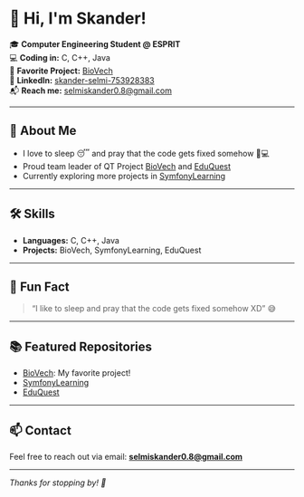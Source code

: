 # 👋 Hi, I'm Skander!

🎓 **Computer Engineering Student @ ESPRIT**  
💻 **Coding in:** C, C++, Java  
🚀 **Favorite Project:** [BioVech](https://github.com/skander101/BioVech)  
🔗 **LinkedIn:** [skander-selmi-753928383](https://www.linkedin.com/in/skander-selmi-753928383?utm_source=share&utm_campaign=share_via&utm_content=profile&utm_medium=android_app)  
📬 **Reach me:** selmiskander0.8@gmail.com

---

## 🌱 About Me

- I love to sleep 😴 and pray that the code gets fixed somehow 🙏💻
- Proud team leader of QT Project [BioVech](https://github.com/skander101/BioVech) and [EduQuest](https://github.com/skander101/EduQuest)
- Currently exploring more projects in [SymfonyLearning](https://github.com/skander101/SymfonyLearning) 

---

## 🛠️ Skills

- **Languages:** C, C++, Java
- **Projects:** BioVech, SymfonyLearning, EduQuest

---

## 🤔 Fun Fact

> “I like to sleep and pray that the code gets fixed somehow XD” 😅

---

## 📚 Featured Repositories

- [BioVech](https://github.com/skander101/BioVech): My favorite project!
- [SymfonyLearning](https://github.com/skander101/SymfonyLearning)
- [EduQuest](https://github.com/skander101/EduQuest)

---

## 📫 Contact

Feel free to reach out via email: **selmiskander0.8@gmail.com**

---

*Thanks for stopping by! 🚀*

